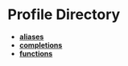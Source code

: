 
# Profile Directory

- [**aliases**](aliases)
- [**completions**](completions)
- [**functions**](functions)
